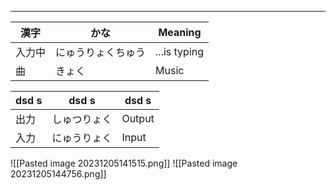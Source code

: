 
---

| 漢字 | かな | Meaning | 
| --- | --- | --- |
| 入力中 | にゅうりょくちゅう | ...is typing |
| 曲 | きょく | Music |

| dsd s | dsd s | dsd s | 
| --- | --- | --- |
| 出力 | しゅつりょく | Output | 
| 入力 | にゅうりょく | Input | 


![[Pasted image 20231205141515.png]]
![[Pasted image 20231205144756.png]]
